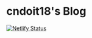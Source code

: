 # cndoit18's Blog

[![Netlify Status](https://api.netlify.com/api/v1/badges/b12a4a42-baac-4bc1-9246-5ca800f86107/deploy-status)](https://app.netlify.com/sites/awesome-jang-096fd2/deploys)
